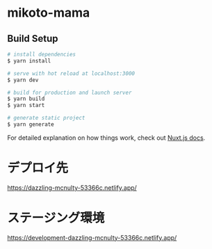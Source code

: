 # mikoto-mama

## Build Setup

```bash
# install dependencies
$ yarn install

# serve with hot reload at localhost:3000
$ yarn dev

# build for production and launch server
$ yarn build
$ yarn start

# generate static project
$ yarn generate
```

For detailed explanation on how things work, check out [Nuxt.js docs](https://nuxtjs.org).

# デプロイ先
https://dazzling-mcnulty-53366c.netlify.app/

# ステージング環境
https://development-dazzling-mcnulty-53366c.netlify.app/